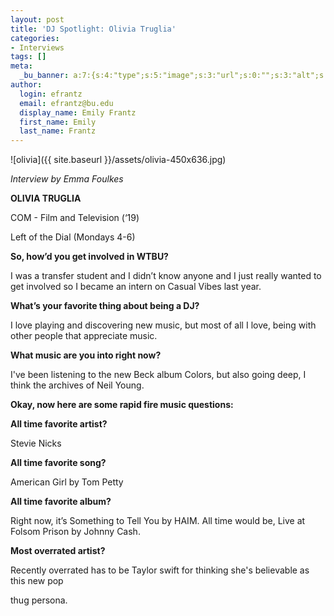 ```yaml
---
layout: post
title: 'DJ Spotlight: Olivia Truglia'
categories:
- Interviews
tags: []
meta:
  _bu_banner: a:7:{s:4:"type";s:5:"image";s:3:"url";s:0:"";s:3:"alt";s:0:"";s:7:"post_id";s:0:"";s:4:"html";s:0:"";s:8:"position";s:12:"contentWidth";s:7:"caption";s:0:"";}
author:
  login: efrantz
  email: efrantz@bu.edu
  display_name: Emily Frantz
  first_name: Emily
  last_name: Frantz
---
```

![olivia]({{ site.baseurl }}/assets/olivia-450x636.jpg)

_Interview by Emma Foulkes_

**OLIVIA TRUGLIA**

COM - Film and Television (‘19)

Left of the Dial (Mondays 4-6)

**So, how’d you get involved in WTBU?**

I was a transfer student and I didn’t know anyone and I just really wanted to get involved so I became an intern on Casual Vibes last year.

**What’s your favorite thing about being a DJ?**

I love playing and discovering new music, but most of all I love, being with other people that appreciate music.

**What music are you into right now?**

I've been listening to the new Beck album Colors, but also going deep, I think the archives of Neil Young.

**Okay, now here are some rapid fire music questions:**

**All time favorite artist?**

Stevie Nicks

**All time favorite song?**

American Girl by Tom Petty

**All time favorite album?**

Right now, it’s Something to Tell You by HAIM. All time would be, Live at Folsom Prison by Johnny Cash.

**Most overrated artist?**

Recently overrated has to be Taylor swift for thinking she's believable as this new pop

thug persona.